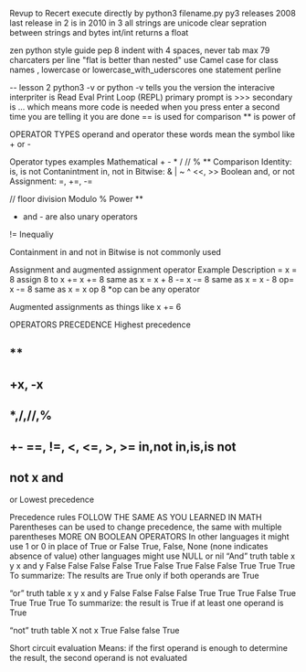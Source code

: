 Revup to Recert
execute directly by python3 filename.py
py3 releases 2008
last release in 2 is in 2010
in 3 all strings are unicode
clear sepration between strings and bytes
int/int returns a float

zen python style guide pep 8
indent with 4 spaces, never tab
max 79 charcaters per line
"flat is better than nested"
use Camel case for class names , lowercase or lowercase_with_uderscores
one statement perline




--
lesson 2
python3 -v or python -v tells you the version
the interacive interpriter is Read Eval Print Loop (REPL)
primary prompt is >>> secondary is ... which means more code is needed when you press enter a second time you are telling it you are done
== is used for comparison
** is power of 

OPERATOR TYPES
operand and operator these words mean the symbol like + or -

Operator types examples
Mathematical + - * / // % **
Comparison
Identity: is, is not
Contanintment in, not in
Bitwise: & | ~ ^ <<, >>
Boolean and, or not
Assignment: =, +=, -=

// floor division
Modulo %
Power **
+ and - are also unary operators

!= Inequaliy

Containment
in and not in
Bitwise is not commonly used

Assignment and augmented assignment
operator	Example		Description
=			x = 8		assign 8 to x
+=			x += 8		same as x = x + 8
-=			x -= 8		same as x = x - 8
op=			x -= 8		same as x = x op 8
*op can be any operator

Augmented assignments as things like 
x += 6

OPERATORS PRECEDENCE 
Highest precedence

**
----------------
+x, -x
----------------
*,/,//,%
----------------
+-
==, !=, <, <=, >, >=
in,not in,is,is not
----------------
not x
and
----------------
or
Lowest precedence

Precedence rules FOLLOW THE SAME AS YOU LEARNED IN MATH
Parentheses can be used to change precedence, the same with multiple parentheses 
MORE ON BOOLEAN OPERATORS
In other languages it might use 1 or 0 in place of True or False
True, False, None (none indicates absence of value) other languages might use NULL or nil
“And” truth table
x	y	x and y
False	False	False
False	True	False
True	False	False
True	True	True
To summarize: The results are True only if both operands are True

“or” truth table
x	y	x and y
False	False	False
False	True	True
True	False	True
True	True	True
To summarize: the result is True if at least one operand is True

“not” truth table
X	not x
True	False
false	True

Short circuit evaluation
Means: if the first operand is enough to determine the result, the second operand is not evaluated


